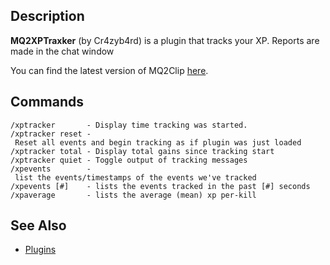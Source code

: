 ## Description

**MQ2XPTraxker** (by Cr4zyb4rd) is a plugin that tracks your XP. Reports are made in the chat
window

You can find the latest version of MQ2Clip
[here](https://macroquest2.com/phpBB3/viewtopic.php?f=31&t=9046&hilit=mq2xptracker).

## Commands

`/xptracker       - Display time tracking was started.`  
`/xptracker reset - Reset all events and begin tracking as if plugin was just loaded`  
`/xptracker total - Display total gains since tracking start`  
`/xptracker quiet - Toggle output of tracking messages`  
`/xpevents        - list the events/timestamps of the events we've tracked`  
`/xpevents [#]    - lists the events tracked in the past [#] seconds`  
`/xpaverage       - lists the average (mean) xp per-kill`

## See Also

-   [Plugins](../documentation/macroquest2-plugins.md)


